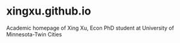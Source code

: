 # xingxu.github.io
Academic homepage of Xing Xu, Econ PhD student at University of Minnesota-Twin Cities
